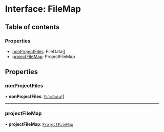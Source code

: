 # Interface: FileMap

## Table of contents

### Properties

-  [nonProjectFiles](../../devkit/documents/FileMap#nonprojectfiles): FileData[]
-  [projectFileMap](../../devkit/documents/FileMap#projectfilemap): ProjectFileMap

## Properties

### nonProjectFiles

• **nonProjectFiles**: [`FileData`](../../devkit/documents/FileData)[]

---

### projectFileMap

• **projectFileMap**: [`ProjectFileMap`](../../devkit/documents/ProjectFileMap)

